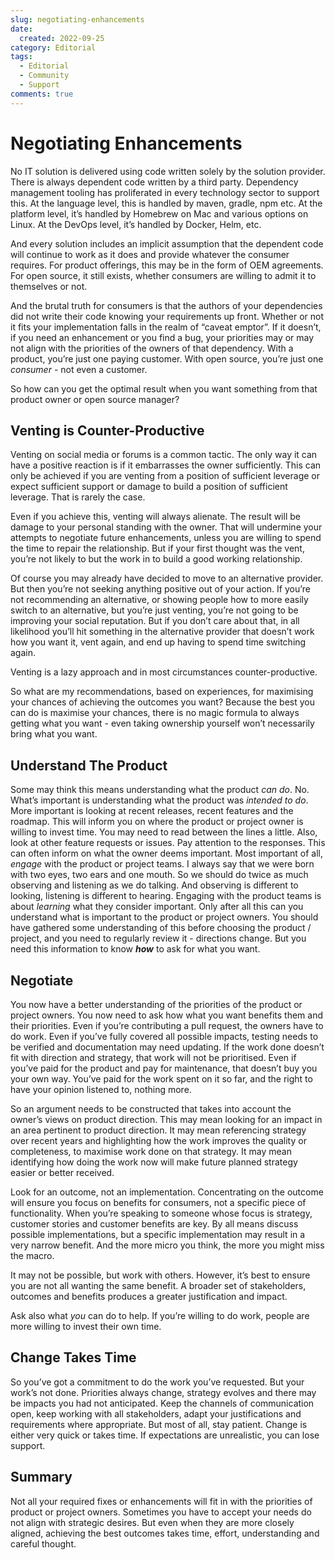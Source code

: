 ```yaml
---
slug: negotiating-enhancements
date: 
  created: 2022-09-25
category: Editorial
tags: 
  - Editorial
  - Community
  - Support
comments: true
---
```

# Negotiating Enhancements

No IT solution is delivered using code written solely by the solution provider. There is always dependent code written by a third party. Dependency management tooling has proliferated in every technology sector to support this. At the language level, this is handled by maven, gradle, npm etc. At the platform level, it’s handled by Homebrew on Mac and various options on Linux. At the DevOps level, it’s handled by Docker, Helm, etc.

And every solution includes an implicit assumption that the dependent code will continue to work as it does and provide whatever the consumer requires. For product offerings, this may be in the form of OEM agreements. For open source, it still exists, whether consumers are willing to admit it to themselves or not.

<!-- more -->

And the brutal truth for consumers is that the authors of your dependencies did not write their code knowing your requirements up front. Whether or not it fits your implementation falls in the realm of “caveat emptor”. If it doesn’t, if you need an enhancement or you find a bug, your priorities may or may not align with the priorities of the owners of that dependency. With a product, you’re just one paying customer. With open source, you’re just one *consumer* - not even a customer.

So how can you get the optimal result when you want something from that product owner or open source manager?

## Venting is Counter-Productive

Venting on social media or forums is a common tactic. The only way it can have a positive reaction is if it embarrasses the owner sufficiently. This can only be achieved if you are venting from a position of sufficient leverage or expect sufficient support or damage to build a position of sufficient leverage. That is rarely the case.

Even if you achieve this, venting will always alienate. The result will be damage to your personal standing with the owner. That will undermine your attempts to negotiate future enhancements, unless you are willing to spend the time to repair the relationship. But if your first thought was the vent, you’re not likely to but the work in to build a good working relationship.

Of course you may already have decided to move to an alternative provider. But then you’re not seeking anything positive out of your action. If you’re not recommending an alternative, or showing people how to more easily switch to an alternative, but you’re just venting, you’re not going to be improving your social reputation. But if you don’t care about that, in all likelihood you’ll hit something in the alternative provider that doesn’t work how you want it, vent again, and end up having to spend time switching again.

Venting is a lazy approach and in most circumstances counter-productive.

So what are my recommendations, based on experiences, for maximising your chances of achieving the outcomes you want? Because the best you can do is maximise your chances, there is no magic formula to always getting what you want - even taking ownership yourself won’t necessarily bring what you want.

## Understand The Product

Some may think this means understanding what the product *can do*. No. What’s important is understanding what the product was *intended to do*. More important is looking at recent releases, recent features and the roadmap. This will inform you on where the product or project owner is willing to invest time. You may need to read between the lines a little.
Also, look at other feature requests or issues. Pay attention to the responses. This can often inform on what the owner deems important.
Most important of all, *engage* with the product or project teams. I always say that we were born with two eyes, two ears and one mouth. So we should do twice as much observing and listening as we do talking. And observing is different to looking, listening is different to hearing. Engaging with the product teams is about *learning* what they consider important.
Only after all this can you understand what is important to the product or project owners. You should have gathered some understanding of this before choosing the product / project, and you need to regularly review it - directions change. But you need this information to know ***how*** to ask for what you want.

## Negotiate

You now have a better understanding of the priorities of the product or project owners. You now need to ask how what you want benefits them and their priorities. Even if you’re contributing a pull request, the owners have to do work. Even if you’ve fully covered all possible impacts, testing needs to be verified and documentation may need updating. If the work done doesn’t fit with direction and strategy, that work will not be prioritised. Even if you’ve paid for the product and pay for maintenance, that doesn’t buy you your own way. You’ve paid for the work spent on it so far, and the right to have your opinion listened to, nothing more.

So an argument needs to be constructed that takes into account the owner’s views on product direction. This may mean looking for an impact in an area pertinent to product direction. It may mean referencing strategy over recent years and highlighting how the work improves the quality or completeness, to maximise work done on that strategy. It may mean identifying how doing the work now will make future planned strategy easier or better received.

Look for an outcome, not an implementation. Concentrating on the outcome will ensure you focus on benefits for consumers, not a specific piece of functionality. When you’re speaking to someone whose focus is strategy, customer stories and customer benefits are key. By all means discuss possible implementations, but a specific implementation may result in a very narrow benefit. And the more micro you think, the more you might miss the macro.

It may not be possible, but work with others. However, it’s best to ensure you are not all wanting the same benefit. A broader set of stakeholders, outcomes and benefits produces a greater justification and impact.

Ask also what *you* can do to help. If you’re willing to do work, people are more willing to invest their own time.

## Change Takes Time

So you’ve got a commitment to do the work you’ve requested. But your work’s not done. Priorities always change, strategy evolves and there may be impacts you had not anticipated. Keep the channels of communication open, keep working with all stakeholders, adapt your justifications and requirements where appropriate. But most of all, stay patient. Change is either very quick or takes time. If expectations are unrealistic, you can lose support.

## Summary

Not all your required fixes or enhancements will fit in with the priorities of product or project owners. Sometimes you have to accept your needs do not align with strategic desires. But even when they are more closely aligned, achieving the best outcomes takes time, effort, understanding and careful thought.
